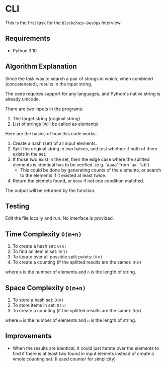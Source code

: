 # CLI
This is the first task for the `Blockchain-DevOps` Interview.

## Requirements 
- Python 3.10 

## Algorithm Explanation
Since the task was to search a pair of strings in which, when combined (concatenated), results in the input string. 

The code requires support for any languages, and Python's native string is already unicode. 

There are two inputs in the programs: 
1. The target string (original string)
2. List of strings (will be called as elements)

Here are the basics of how this code works: 

1. Create a hash (set) of all input elements.
2. Split the original string in two halves, and test whether if both of them exists in the set.
3. If those two exist in the set, then the edge case where the splitted elements is identical has to be verified. (e.g. 'aaaa' from 'aa', 'ab') 
   - This could be done by generating counts of the elements, or search to the elements if it existed at least twice. 
4. Return the elemets found, or `None` if not one condition matched.

The output will be returned by the function.

## Testing 
Edit the file locally and run. No interface is provided.

## Time Complexity `O(m+n)`

1. To create a hash set: `O(m)`
2. To find an item in set: `O(1)`
3. To iterate over all possible split points: `O(n)`
4. To create a counting (if the splitted results are the same): `O(m)`

where `m` is the number of elements and `n` is the length of string.

## Space Complexity `O(m+n)`

1. To store a hash set: `O(m)`
2. To store items in set: `O(n)`
3. To create a counting (if the splitted results are the same): `O(m)`

where `m` is the number of elements and `n` is the length of string.

## Improvements
- When the results are identical, it could just iterate over the elements to find if there is at least two found in input elemnts instead of create a whole counting set. (I used counter for simplicity)
